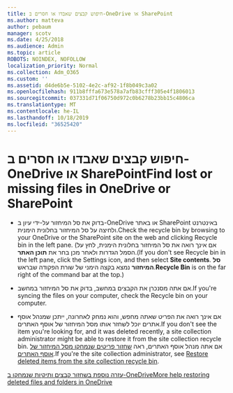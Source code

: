 ```yaml
---
title: חיפוש קבצים שאבדו או חסרים ב-OneDrive או SharePoint
ms.author: matteva
author: pebaum
manager: scotv
ms.date: 4/25/2018
ms.audience: Admin
ms.topic: article
ROBOTS: NOINDEX, NOFOLLOW
localization_priority: Normal
ms.collection: Adm_O365
ms.custom: ''
ms.assetid: d4de6b5e-5102-4e2c-af92-1f8b049c3a02
ms.openlocfilehash: 911b8fffa673e578a7afb83cfff305e4f1806013
ms.sourcegitcommit: 037331d71f06750d972c0b6278b23bb15c4806ca
ms.translationtype: MT
ms.contentlocale: he-IL
ms.lasthandoff: 10/18/2019
ms.locfileid: "36525420"
---
```

# <a name="find-lost-or-missing-files-in-onedrive-or-sharepoint"></a><span data-ttu-id="2a0cc-102">חיפוש קבצים שאבדו או חסרים ב-OneDrive או SharePoint</span><span class="sxs-lookup"><span data-stu-id="2a0cc-102">Find lost or missing files in OneDrive or SharePoint</span></span>

- <span data-ttu-id="2a0cc-103">בדוק את סל המיחזור על-ידי עיון ב-OneDrive או באתר SharePoint באינטרנט ולחיצה על סל המיחזור בחלונית הימנית.</span><span class="sxs-lookup"><span data-stu-id="2a0cc-103">Check the recycle bin by browsing to your OneDrive or the SharePoint site on the web and clicking Recycle bin in the left pane.</span></span> <span data-ttu-id="2a0cc-104">(אם אינך רואה את סל המיחזור בחלונית הימנית, לחץ על הסמל הגדרות ולאחר מכן בחר את **תוכן האתר**.</span><span class="sxs-lookup"><span data-stu-id="2a0cc-104">(If you don't see Recycle bin in the left pane, click the Settings icon, and then select **Site contents**.</span></span> <span data-ttu-id="2a0cc-105">**סל המיחזור** נמצא בקצה הימני של שורת הפקודה שבראש.</span><span class="sxs-lookup"><span data-stu-id="2a0cc-105">**Recycle Bin** is on the far right of the command bar at the top.)</span></span> 
    
- <span data-ttu-id="2a0cc-106">אם אתה מסנכרן את הקבצים במחשב, בדוק את סל המיחזור במחשב.</span><span class="sxs-lookup"><span data-stu-id="2a0cc-106">If you're syncing the files on your computer, check the Recycle bin on your computer.</span></span> 
    
- <span data-ttu-id="2a0cc-107">אם אינך רואה את הפריט שאתה מחפש, והוא נמחק לאחרונה, ייתכן שמנהל אוסף אתרים יוכל לשחזר אותו מסל המיחזור של אוסף האתרים.</span><span class="sxs-lookup"><span data-stu-id="2a0cc-107">If you don't see the item you're looking for, and it was deleted recently, a site collection administrator might be able to restore it from the site collection recycle bin.</span></span> <span data-ttu-id="2a0cc-108">אם אתה מנהל אוסף האתרים, ראה [שחזור פריטים שנמחקו מסל המיחזור של אוסף האתרים](https://go.microsoft.com/fwlink/?linkid=866439).</span><span class="sxs-lookup"><span data-stu-id="2a0cc-108">If you're the site collection administrator, see [Restore deleted items from the site collection recycle bin](https://go.microsoft.com/fwlink/?linkid=866439).</span></span>
    
[<span data-ttu-id="2a0cc-109">עזרה נוספת בשחזור קבצים ותיקיות שנמחקו ב-OneDrive</span><span class="sxs-lookup"><span data-stu-id="2a0cc-109">More help restoring deleted files and folders in OneDrive</span></span>](https://go.microsoft.com/fwlink/?linkid=872872)
  

